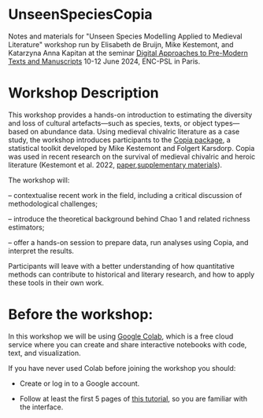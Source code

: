 # UnseenSpeciesCopia
Notes and materials for "Unseen Species Modelling Applied to Medieval Literature" workshop run by Elisabeth de Bruijn, Mike Kestemont, and Katarzyna Anna Kapitan at the seminar [Digital Approaches to Pre-Modern Texts and Manuscripts](https://www.chartes.psl.eu/gazette-chartiste/agenda/digital-approaches-pre-modern-texts-and-manuscripts) 10-12 June 2024, ENC-PSL in Paris. 

# Workshop Description
This workshop provides a hands-on introduction to estimating the diversity and loss of cultural artefacts—such as species, texts, or object types—based on abundance data. Using medieval chivalric literature as a case study, the workshop introduces participants to the [Copia package](https://copia.readthedocs.io/en/latest/intro.html), a statistical toolkit developed by Mike Kestemont and Folgert Karsdorp. Copia was used in recent research on the survival of medieval chivalric and heroic literature (Kestemont et al. 2022, [paper](https://gwern.net/doc/statistics/survival-analysis/2022-kestemont.pdf),[supplementary materials]((https://www.science.org/action/downloadSupplement?doi=10.1126%2Fscience.abl7655&file=science.abl7655_sm.pdf).)).

The workshop will:

– contextualise recent work in the field, including a critical discussion of methodological challenges;

– introduce the theoretical background behind Chao 1 and related richness estimators;

– offer a hands-on session to prepare data, run analyses using Copia, and interpret the results.

Participants will leave with a better understanding of how quantitative methods can contribute to historical and literary research, and how to apply these tools in their own work.

# Before the workshop:
In this workshop we will be using [Google Colab](​​https://colab.research.google.com/), which  is a free cloud service where you can create and share interactive notebooks with code, text, and visualization.  

If you have never used Colab before joining the workshop you should: 

- Create or log in to a Google account. 

- Follow at least the first 5 pages of [this tutorial](https://www.tutorialspoint.com/google_colab/index.htm), so you are familiar with the interface.

